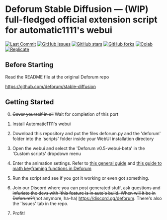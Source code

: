 
# Deforum Stable Diffusion — (WIP) full-fledged official extension script for automatic1111's webui

<p align="left">
    <a href="https://github.com/deforum/stable-diffusion/commits"><img alt="Last Commit" src="https://img.shields.io/github/last-commit/deforum/stable-diffusion"></a>
    <a href="https://github.com/deforum/stable-diffusion/issues"><img alt="GitHub issues" src="https://img.shields.io/github/issues/deforum/stable-diffusion"></a>
    <a href="https://github.com/deforum/stable-diffusion/stargazers"><img alt="GitHub stars" src="https://img.shields.io/github/stars/deforum/stable-diffusion"></a>
    <a href="https://github.com/deforum/stable-diffusion/network"><img alt="GitHub forks" src="https://img.shields.io/github/forks/deforum/stable-diffusion"></a>
    <a href="https://colab.research.google.com/github/deforum/stable-diffusion/blob/main/Deforum_Stable_Diffusion.ipynb"><img alt="Colab" src="https://colab.research.google.com/assets/colab-badge.svg"></a>  
    <a href="https://replicate.com/deforum/deforum_stable_diffusion"><img alt="Replicate" src="https://replicate.com/deforum/deforum_stable_diffusion/badge"></a>
</p>

## Before Starting

Read the README file at the original Deforum repo

https://github.com/deforum/stable-diffusion

## Getting Started

0. ~~Cover yourself in oil~~ Wait for completion of this port

1. Install Automatic1111's webui

2. Download this repository and put the files deforum.py and the 'deforum' folder into the 'scripts' folder inside your WebUI installation directory

3. Open the webui and select the 'Deforum v0.5-webui-beta' in the 'Custom scripts' dropdown menu

4. Enter the animation settings. Refer to [this general guide](https://docs.google.com/document/d/1pEobUknMFMkn8F5TMsv8qRzamXX_75BShMMXV8IFslI/edit) and [this guide to math keyframing functions in Deforum](https://docs.google.com/document/d/1pfW1PwbDIuW0cv-dnuyYj1UzPqe23BlSLTJsqazffXM/edit?usp=sharing)

5. Run the script and see if you got it working or even got something.

6. Join our Discord where you can post generated stuff, ask questions and ~~infuriate the devs with 'this feature is in auto's build. When will it be in Deforum?'~~(not anymore, ha-ha) https://discord.gg/deforum. There's also the 'Issues' tab in the repo.

7. Profit!
